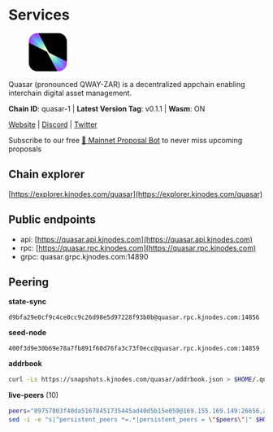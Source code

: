 # Services

<figure><img src="https://raw.githubusercontent.com/kj89/cosmos-images/main/logos/quasar.png" alt=""><figcaption></figcaption></figure>

Quasar (pronounced QWAY-ZAR) is a decentralized  appchain enabling interchain digital asset management.

**Chain ID**: quasar-1 | **Latest Version Tag**: v0.1.1 | **Wasm**: ON

[Website](https://www.quasar.fi) | [Discord](https://discord.gg/quasarfi) | [Twitter](https://twitter.com/QuasarFi)



Subscribe to our free [🤖 Mainnet Proposal Bot](https://t.me/kjnodes_proposal_bot) to never miss upcoming proposals


## Chain explorer
[https://explorer.kjnodes.com/quasar](https://explorer.kjnodes.com/quasar)

## Public endpoints

* api: [https://quasar.api.kjnodes.com](https://quasar.api.kjnodes.com)
* rpc: [https://quasar.rpc.kjnodes.com](https://quasar.rpc.kjnodes.com)
* grpc: quasar.grpc.kjnodes.com:14890

## Peering

**state-sync**

```text
d9bfa29e0cf9c4ce0cc9c26d98e5d97228f93b0b@quasar.rpc.kjnodes.com:14856
```

**seed-node**

```text
400f3d9e30b69e78a7fb891f60d76fa3c73f0ecc@quasar.rpc.kjnodes.com:14859
```

**addrbook**
```bash
curl -Ls https://snapshots.kjnodes.com/quasar/addrbook.json > $HOME/.quasarnode/config/addrbook.json
```

**live-peers** (10)
```bash
peers="89757803f40da51678451735445ad40d5b15e059@169.155.169.149:26656,a7d96dc929824613315dcc1c90fee119f28cc51f@134.65.193.189:26656,d2247f7b919f0781c90ee61958d7044665a22d38@169.155.169.84:26656,5a111b281852be31838ecf1202e59981e618355e@89.116.31.95:18256,6cceba286b498d4a1931f85e35ea0fa433373057@169.155.170.222:26656,6f9e244b6e225241c02b235f700c2b0788da982d@148.113.159.22:18256,0f7eca0da978e4304bb81fa1b9d9a1c87c57f45d@38.146.3.147:18256,1993e3bee8826be9fd617720eebe83f826a8ebcf@51.89.7.235:26647,768d3ca8922cb9c4d31f521a86491923ac2a672b@162.55.245.149:2040,d9bfa29e0cf9c4ce0cc9c26d98e5d97228f93b0b@65.109.88.38:14856"
sed -i -e "s|^persistent_peers *=.*|persistent_peers = \"$peers\"|" $HOME/.quasarnode/config/config.toml
```
